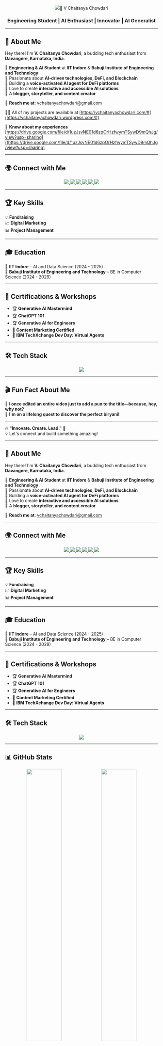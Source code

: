 <p align="center">
  <img src="<h1 align="center">🚀 V Chaitanya Chowdari</h1>
<h3 align="center">Engineering Student | AI Enthusiast | Innovator | AI Generalist</h3>

---

## 🌟 About Me
Hey there! I'm **V. Chaitanya Chowdari**, a budding tech enthusiast from **Davangere, Karnataka, India**.  

🔹 **Engineering & AI Student** at **IIT Indore** & **Babuji Institute of Engineering and Technology**  
🔹 Passionate about **AI-driven technologies, DeFi, and Blockchain**  
🔹 Building a **voice-activated AI agent for DeFi platforms**  
🔹 Love to create **interactive and accessible AI solutions**  
🔹 A **blogger, storyteller, and content creator**  

📩 **Reach me at:** vchaitanyachowdari@gmail.com  

👨‍💻 All of my projects are available at [https://vchaitanyachowdari.com/#](https://vchaitanyachowdari.wordpress.com/#)

📄 **Know about my experiences** [https://drive.google.com/file/d/1uzJsvNE01d6zpOrHzfwymTSywD9mQhJg/view?usp=sharing]((https://drive.google.com/file/d/1uzJsvNE01d6zpOrHzfwymTSywD9mQhJg/view?usp=sharing)

---

## 🌍 Connect with Me
<p align="center">
  <a href="https://www.linkedin.com/in/v-chaitanya-chowdari-bb3733202">
    <img src="https://img.shields.io/badge/LinkedIn-%230077B5.svg?style=for-the-badge&logo=linkedin&logoColor=white" />
  </a>
  <a href="https://x.com/vchaitanyachai?s=11">
    <img src="https://img.shields.io/badge/Twitter-%231DA1F2.svg?style=for-the-badge&logo=twitter&logoColor=white" />
  </a>
  <a href="https://www.instagram.com/vchaitanyachowdari?utm_source=qr">
    <img src="https://img.shields.io/badge/Instagram-%23E4405F.svg?style=for-the-badge&logo=instagram&logoColor=white" />
  </a>
  <a href="https://youtube.com/@vchaitanyachowdari3106?si=0V9wofOxkJ2d3iy_">
    <img src="https://img.shields.io/badge/YouTube-%23FF0000.svg?style=for-the-badge&logo=youtube&logoColor=white" />
  </a>
  <a href="https://join.skype.com/invite/rhdDvD257shN">
    <img src="https://img.shields.io/badge/Skype-%2300AFF0.svg?style=for-the-badge&logo=skype&logoColor=white" />
  </a>
  <a href="https://github.com/vchaitanyachowdari">
    <img src="https://img.shields.io/badge/GitHub-%23121011.svg?style=for-the-badge&logo=github&logoColor=white" />
  </a>
</p>

---

## 🏆 Key Skills  
💡 **Fundraising**  
📈 **Digital Marketing**  
📊 **Project Management**  

---

## 🎓 Education
📍 **IIT Indore** – AI and Data Science (2024 - 2025)  
📍 **Babuji Institute of Engineering and Technology** – BE in Computer Science (2024 - 2029)  

---

## 🏅 Certifications & Workshops
- 🏆 **Generative AI Mastermind**  
- 🏆 **ChatGPT 101**  
- 🏆 **Generative AI for Engineers**  
- 📜 **Content Marketing Certified**  
- 🏅 **IBM TechXchange Dev Day: Virtual Agents**  

---

## 🛠 Tech Stack
<p align="center">
  <img src="https://skillicons.dev/icons?i=js,ts,react,nextjs,nodejs,mongodb,mysql,sqlite,redux,express,git,tailwind,bootstrap,figma,postman,php" />
</p>

---

## 🎬 Fun Fact About Me
🎥 **I once edited an entire video just to add a pun to the title—because, hey, why not?**  
🍛 **I'm on a lifelong quest to discover the perfect biryani!**  

---

🔥 **"Innovate. Create. Lead."** 🚀  
💡 Let's connect and build something amazing!  

</p>

---

## 🌟 About Me
Hey there! I'm **V. Chaitanya Chowdari**, a budding tech enthusiast from **Davangere, Karnataka, India**.  

🔹 **Engineering & AI Student** at **IIT Indore** & **Babuji Institute of Engineering and Technology**  
🔹 Passionate about **AI-driven technologies, DeFi, and Blockchain**  
🔹 Building a **voice-activated AI agent for DeFi platforms**  
🔹 Love to create **interactive and accessible AI solutions**  
🔹 A **blogger, storyteller, and content creator**  

📩 **Reach me at:** vchaitanyachowdari@gmail.com  

---

## 🌍 Connect with Me
<p align="center">
  <a href="https://www.linkedin.com/in/v-chaitanya-chowdari-bb3733202">
    <img src="https://img.shields.io/badge/LinkedIn-%230077B5.svg?style=for-the-badge&logo=linkedin&logoColor=white" />
  </a>
  <a href="https://x.com/vchaitanyachai?s=11">
    <img src="https://img.shields.io/badge/Twitter-%231DA1F2.svg?style=for-the-badge&logo=twitter&logoColor=white" />
  </a>
  <a href="https://www.instagram.com/vchaitanyachowdari?utm_source=qr">
    <img src="https://img.shields.io/badge/Instagram-%23E4405F.svg?style=for-the-badge&logo=instagram&logoColor=white" />
  </a>
  <a href="https://youtube.com/@vchaitanyachowdari3106?si=0V9wofOxkJ2d3iy_">
    <img src="https://img.shields.io/badge/YouTube-%23FF0000.svg?style=for-the-badge&logo=youtube&logoColor=white" />
  </a>
  <a href="https://join.skype.com/invite/rhdDvD257shN">
    <img src="https://img.shields.io/badge/Skype-%2300AFF0.svg?style=for-the-badge&logo=skype&logoColor=white" />
  </a>
  <a href="https://github.com/vchaitanyachowdari">
    <img src="https://img.shields.io/badge/GitHub-%23121011.svg?style=for-the-badge&logo=github&logoColor=white" />
  </a>
</p>

---

## 🏆 Key Skills  
💡 **Fundraising**  
📈 **Digital Marketing**  
📊 **Project Management**  

---

## 🎓 Education
📍 **IIT Indore** – AI and Data Science (2024 - 2025)  
📍 **Babuji Institute of Engineering and Technology** – BE in Computer Science (2024 - 2029)  

---

## 🏅 Certifications & Workshops
- 🏆 **Generative AI Mastermind**  
- 🏆 **ChatGPT 101**  
- 🏆 **Generative AI for Engineers**  
- 📜 **Content Marketing Certified**  
- 🏅 **IBM TechXchange Dev Day: Virtual Agents**  

---

## 🛠 Tech Stack
<p align="center">
  <img src="https://skillicons.dev/icons?i=js,ts,react,nextjs,nodejs,mongodb,mysql,sqlite,redux,express,git,tailwind,bootstrap,figma,postman,php" />
</p>

---

## 📊 GitHub Stats
<p align="center">
  <img src="https://github-readme-stats.vercel.app/api?username=vchaitanyachowdari&show_icons=true&theme=radical" width="48%" />
  <img src="https://github-readme-streak-stats.herokuapp.com/?user=vchaitanyachowdari&theme=radical" width="48%" />
</p>

<p align="center">
  <img src="https://github-readme-stats.vercel.app/api/top-langs?username=vchaitanyachowdari&layout=compact&theme=radical" width="48%" />
</p>

---

## 🎬 Fun Fact About Me
🎥 **I once edited an entire video just to add a pun to the title—because, hey, why not?**  
🍛 **I'm on a lifelong quest to discover the perfect biryani!**  

---

🔥 **"Innovate. Create. Lead."** 🚀  
💡 Let's connect and build something amazing!  

---
